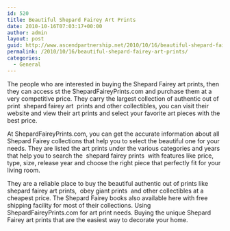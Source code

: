 ```yaml
---
id: 520
title: Beautiful Shepard Fairey Art Prints
date: 2010-10-16T07:03:17+00:00
author: admin
layout: post
guid: http://www.ascendpartnership.net/2010/10/16/beautiful-shepard-fairey-art-prints/
permalink: /2010/10/16/beautiful-shepard-fairey-art-prints/
categories:
  - General
---
```

The people who are interested in buying the Shepard Fairey art prints, then they can access st the ShepardFaireyPrints.com and purchase them at a very competitive price. They carry the largest collection of authentic out of print &nbsp;shepard fairey art&nbsp; prints and other collectibles, you can visit their website and view their art prints and select your favorite art pieces with the best price.

At ShepardFaireyPrints.com, you can get the accurate information about all Shepard Fairey collections that help you to select the beautiful one for your needs. They are listed the art prints under the various categories and years that help you to search the &nbsp;shepard fairey prints&nbsp; with features like price, type, size, release year and choose the right piece that perfectly fit for your living room.

They are a reliable place to buy the beautiful authentic out of prints like shepard fairey art prints, &nbsp;obey giant prints&nbsp; and other collectibles at a cheapest price. The Shepard Fairey books also available here with free shipping facility for most of their collections. Using ShepardFaireyPrints.com for art print needs. Buying the unique Shepard Fairey art prints that are the easiest way to decorate your home.